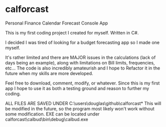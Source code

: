 # calforcast
Personal Finance Calendar Forecast Console App


This is my first coding project I created for myself.
Written in C#.

I decided I was tired of looking for a budget forecasting app so I made one myself.

It's rather limited and there are MAJOR issues in the calculations (lack of days being an example), along with limitations on Bill limits, frequencies, etc...
The code is also incredibly amateurish and I hope to Refactor it in the future when my skills are more developed.


Feel free to download, comment, modify, or whatever. Since this is my first app I hope to use it as both a testing ground and reason to further my coding.

ALL FILES ARE SAVED UNDER C:\users\douglas\github\calforcast\* This will be modified in the future, so the program most likely won't work without some modification.
EXE can be located under calforcast\calbud\bin\debug\calbud.exe
